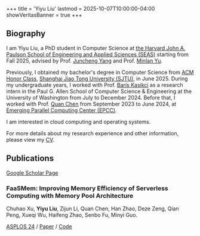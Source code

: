 +++
title = 'Yiyu Liu'
lastmod = 2025-10-07T10:00:00-04:00
showVeritasBanner = true
+++

## Biography

I am Yiyu Liu, a PhD student in Computer Science at
[the Harvard John A. Paulson School of Engineering and Applied Sciences (SEAS)][harvard-seas]
starting from Fall 2025, advised by Prof. [Juncheng Yang][juncheng-yang] and
Prof. [Minlan Yu][minlan-yu].

[juncheng-yang]: https://junchengyang.com/
[minlan-yu]: https://minlanyu.seas.harvard.edu/

Previously, I obtained my bachelor's degree in Computer Science from
[ACM Honor Class][acm-class], [Shanghai Jiao Tong University (SJTU)][sjtu], in June 2025.
During my undergraduate years, I worked with Prof. [Baris Kasikci][baris] as a
research intern in the Paul G. Allen School of Computer Science & Engineering
at the University of Washington from July to December 2024.
Before that, I worked with Prof. [Quan Chen][quan-chen] from September 2023 to June 2024,
at [Emerging Parallel Computing Center (EPCC)][epcc].

[acm-class]: https://acm.sjtu.edu.cn/
[sjtu]: https://sjtu.edu.cn/
[quan-chen]: https://www.cs.sjtu.edu.cn/~chen-quan/index_EN.html/
[epcc]: http://epcc.sjtu.edu.cn/
[baris]: https://homes.cs.washington.edu/~baris/
[harvard-seas]: https://www.seas.harvard.edu/

I am interested in cloud computing and operating systems.

For more details about my research experience and other information, please
view my [CV][cv].

[cv]: /CV.pdf

## Publications

[Google Scholar Page][google-scholar-page]

[google-scholar-page]: https://scholar.google.com/citations?user=HMG29HMAAAAJ

### FaaSMem: Improving Memory Efficiency of Serverless Computing with Memory Pool Architecture

Chuhao Xu, **Yiyu Liu**, Zijun Li, Quan Chen, Han Zhao, Deze Zeng,
Qian Peng, Xueqi Wu, Haifeng Zhao, Senbo Fu, Minyi Guo.

[ASPLOS 24][asplos24] / [Paper][faasmem-paper] / [Code][faasmem-code]

[asplos24]: https://www.asplos-conference.org/asplos2024/
[faasmem-paper]: https://doi.org/10.1145/3620666.3651355
[faasmem-code]: https://github.com/BarrinXu/FaaSMem
